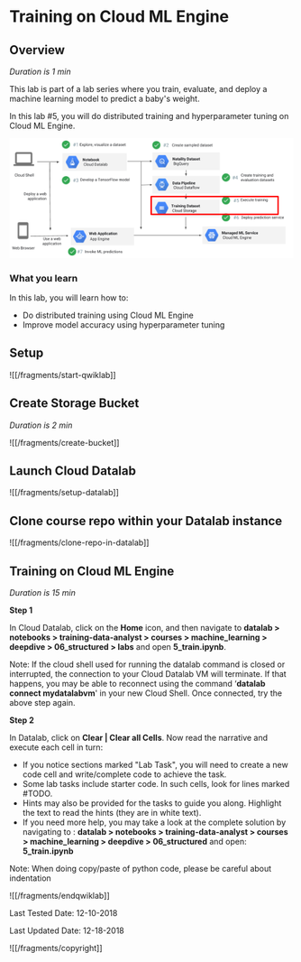 # Training on Cloud ML Engine


## Overview

*Duration is 1 min*


This lab is part of a lab series where you train, evaluate, and deploy a machine learning model to predict a baby's weight.

In this lab \#5, you will do distributed training and hyperparameter tuning on Cloud ML Engine.

![22386898f5514bc5.png](img/22386898f5514bc5.png)

### What you learn

In this lab, you will learn how to:

* Do distributed training using Cloud ML Engine
* Improve model accuracy using hyperparameter tuning


## Setup


![[/fragments/start-qwiklab]]


## Create Storage Bucket

*Duration is 2 min*


![[/fragments/create-bucket]]


## Launch Cloud Datalab


![[/fragments/setup-datalab]]


## Clone course repo within your Datalab instance


![[/fragments/clone-repo-in-datalab]]

## Training on Cloud ML Engine

*Duration is 15 min*


__Step 1__

In Cloud Datalab, click on the __Home__ icon, and then navigate to __datalab \> notebooks \> training-data-analyst \> courses \> machine_learning \> deepdive \> 06\_structured \> labs__ and open __5\_train.ipynb__.

<aside class="warning"><p>Note: If the cloud shell used for running the datalab command is closed or interrupted, the connection to your Cloud Datalab VM will terminate. If that happens, you may be able to reconnect using the command ‘<strong>datalab connect mydatalabvm</strong>&#39; in your new Cloud Shell. Once connected, try the above step again.</p>
</aside>

__Step 2__

In Datalab, click on __Clear | Clear all Cells__. Now read the narrative and execute each cell in turn:

* If you notice sections marked "Lab Task", you will need to create a new code cell and write/complete code to achieve the task.
* Some lab tasks include starter code. In such cells, look for lines marked \#TODO.
* Hints may also be provided for the tasks to guide you along. Highlight the text to read the hints (they are in white text).
* If you need more help, you may take a look at the complete solution by navigating to : __datalab \> notebooks \> training-data-analyst \> courses \> machine\_learning \> deepdive \> 06\_structured__ and open: __5_train.ipynb__

<aside class="warning"><p>Note: When doing copy/paste of python code, please be careful about indentation</p>
</aside>

![[/fragments/endqwiklab]]

Last Tested Date: 12-10-2018

Last Updated Date: 12-18-2018

![[/fragments/copyright]]
